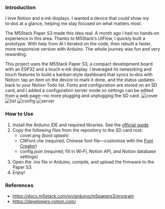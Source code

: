 ### Introduction

I love Notion and e‑ink displays. I wanted a device that could show my to‑dos at a glance, helping me stay focused on what matters most.

The M5Stack Paper S3 made this idea real. A month ago I had no hands‑on experience in this area. Thanks to M5Stack’s UIFlow, I quickly built a prototype. With help from AI I iterated on the code, then rebuilt a faster, more responsive version with Arduino. The whole journey was fun and very rewarding.

This project uses the M5Stack Paper S3, a compact development board with an ESP32 and a touch e‑ink display. I leveraged its networking and touch features to build a kanban‑style dashboard that syncs to‑dos with Notion: tap an item on the device to mark it done, and the status updates back to your Notion Todo list. Fonts and configuration are stored on an SD card, and I added a configuration server mode so settings can be edited from a web page—no more plugging and unplugging the SD card.
![cover](https://i.imgur.com/FkcCQG8.jpeg)
![list](https://i.imgur.com/HfFJZxJ.jpeg)
![config](https://i.imgur.com/rMsshyo.jpeg)
![server](https://i.imgur.com/ceGph7t.jpeg)
### How to Use

1. Install the Arduino IDE and required libraries. See the [official guide](https://docs.m5stack.com/en/arduino/m5papers3/program).
2. Copy the following files from the repository to the SD card root:
    - cover.png (boot splash)
    - CNFont.vlw (required; Chinese font file—customize with the [Font Creator](https://vlw-font-creator.m5stack.com/))
    - config.json (required; fill in Wi‑Fi, Notion API, and Notion database settings)
3. Open the .ino file in Arduino, compile, and upload the firmware to the Paper S3.
4. Enjoy!

### References

- https://docs.m5stack.com/en/arduino/m5papers3/program
- https://developers.notion.com/